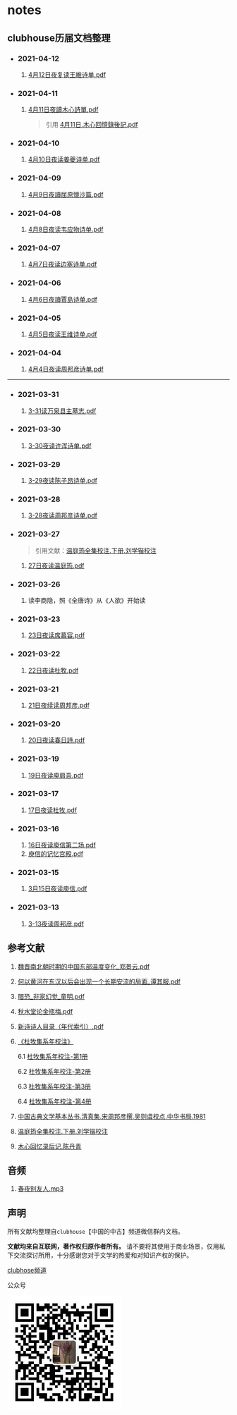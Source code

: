 # notes
## clubhouse历届文档整理

- ### 2021-04-12
  1. [4月12日夜复读王維诗单.pdf](mettings/2021-04-12/4月12日夜复读王維诗单.pdf)

- ### 2021-04-11
  1. [4月11日夜讀木心詩單.pdf](mettings/2021-04-11/4月11日夜读木心诗单.pdf)
     > 引用 [4月11日.木心回憶錄後記.pdf](references/木心回忆录后记.pdf)

- ### 2021-04-10
  1. [4月10日夜读姜夔诗单.pdf](mettings/2021-04-10/4月10日夜读姜夔诗单.pdf)

- ### 2021-04-09
  1. [4月9日夜讀屈原懷沙篇.pdf](mettings/2021-04-09/4月9日夜讀屈原懷沙篇.pdf)

- ### 2021-04-08
  1. [4月8日夜读韦应物诗单.pdf](mettings/2021-04-08/4月8日夜读韦应物诗单.pdf)

- ### 2021-04-07
  1. [4月7日夜读边塞诗单.pdf](mettings/2021-04-07/4月7日夜读边塞诗单.pdf)

- ### 2021-04-06
  1. [4月6日夜讀賈島诗单.pdf](mettings/2021-04-06/4月6日夜讀賈島.pdf)

- ### 2021-04-05
  1. [4月5日夜读王维诗单.pdf](mettings/2021-04-05/4月5日王维诗单.pdf)
   
- ### 2021-04-04
  1. [4月4日夜读周邦彦诗单.pdf](mettings/2021-04-04/4月4日读周邦彦诗单.pdf)


---


- ### 2021-03-31
  1. [3-31读万泉县主墓志.pdf](mettings/2021-03-31/3-31读万泉县主墓志.pdf)

- ### 2021-03-30
  1. [3-30夜读许浑诗单.pdf](mettings/2021-03-30/3-30夜读许浑诗单.pdf)

- ### 2021-03-29
  1. [3-29夜读陈子昂诗单.pdf](mettings/2021-03-29/3-29夜读陈子昂诗单.pdf)

- ### 2021-03-28
  1. [3-28夜读周邦彦诗单.pdf](mettings/2021-03-28/3-28夜读周邦彦诗单.pdf)
 
- ### 2021-03-27
  > 引用文献：[温庭筠全集校注.下册.刘学锴校注](./references/温庭筠全集校注.下册.刘学锴校注.pdf)
  1. [27日夜读温庭筠.pdf](mettings/2021-03-27/3-27读温庭筠诗单.pdf)
   

- ### 2021-03-26
  1. 读李商隐，照《全唐诗》从《人欲》开始读
- ### 2021-03-23
  1. [23日夜读席慕容.pdf](mettings/2021-03-23/23日夜读席慕容.pdf)

- ### 2021-03-22
  1. [22日夜读杜牧.pdf](mettings/2021-03-22/3-22夜读杜牧诗.pdf)

- ### 2021-03-21
  1. [21日夜续读周邦彦.pdf](mettings/2021-03-21/3-21日夜续读周邦彦.pdf)

- ### 2021-03-20
  1. [20日夜读春日詩.pdf](mettings/2021-03-20/3月20日春日詩.pdf)
   
- ### 2021-03-19
  1. [19日夜读庾肩吾.pdf](mettings/2021-03-19/3-19日夜读庾肩吾.pdf)

- ### 2021-03-17
  1. [17日夜读杜牧.pdf](mettings/2021-03-17/杜牧.pdf)

- ### 2021-03-16
  1. [16日夜读庾信第二场.pdf](mettings/2021-03-16/16日夜。庾信第二场。.pdf)
  2. [庾信的记忆宫殿.pdf](mettings/2021-03-16/庾信的记忆宫殿.pdf)

- ### 2021-03-15
  1. [3月15日夜读庾信.pdf](mettings/2021-03-15/3月15日夜读庾信.pdf)

- ### 2021-03-13
  1. [3-13夜读周邦彦.pdf](mettings/2021-03-13/3:13夜读周邦彦.pdf)


## 参考文献

1. [魏晋南北朝时期的中国东部温度变化_郑景云.pdf](references/魏晋南北朝时期的中国东部温度变化_郑景云.pdf)

2. [何以黄河在东汉以后会出现一个长期安流的局面_谭其服.pdf](references/何以黄河在东汉以后会出现一个长期安流的局面_谭其服.pdf)
   
3. [暗恐_非家幻觉_童明.pdf](./references/暗恐_非家幻觉_童明.pdf)
   
4. [秋水堂论金瓶梅.pdf](./references/秋水堂论金瓶梅.pdf)
   
5. [新诗诗人目录（年代索引）.pdf](./references/新诗诗人目录(年代索引).pdf)

6. [《杜牧集系年校注》](./references/杜牧集系年校注_全四册/index.md)  

    6.1 [杜牧集系年校注-第1册](./references/杜牧集系年校注_全四册/杜牧集系年校注-第1册.pdf)  
  
    6.2 [杜牧集系年校注-第2册](./references/杜牧集系年校注_全四册/杜牧集系年校注-第2册.pdf)  

    6.3 [杜牧集系年校注-第3册](./references/杜牧集系年校注_全四册/杜牧集系年校注-第3册.pdf)  

    6.4 [杜牧集系年校注-第4册](./references/杜牧集系年校注_全四册/杜牧集系年校注-第4册.pdf)  
  
7. [中国古典文学基本丛书.清真集.宋周邦彦撰.吴则虞校点.中华书局.1981](./references/中国古典文学基本丛书.清真集.宋周邦彦撰.吴则虞校点.中华书局.1981.pdf)

8. [温庭筠全集校注.下册.刘学锴校注](./references/温庭筠全集校注.下册.刘学锴校注.pdf)

9. [木心回忆录后记.陈丹青](.references/木心回忆录后记.pdf)



## 音频
1. [春夜别友人.mp3](./assets/audio/春夜别友人.mp3)

## 声明
所有文献均整理自`clubhouse`【中国的中古】频道微信群内文档。

**文献均来自互联网，著作权归原作者所有。** 请不要将其使用于商业场景，仅用私下交流探讨所用，十分感谢您对于文学的热爱和对知识产权的保护。

[clubhose频道](https://www.joinclubhouse.com/club/%E4%B8%AD%E5%9C%8B%E7%9A%84%E4%B8%AD%E5%8F%A4)

公众号

![公众号](./assets/image/../images/qr_code.jpg)
